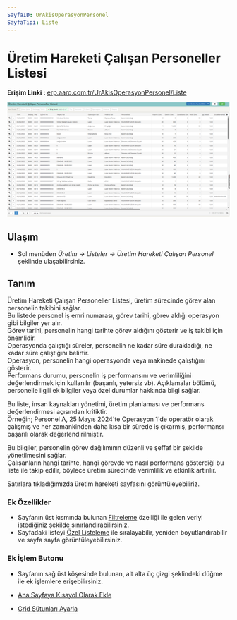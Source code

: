 ```yaml
---
SayfaID: UrAkisOperasyonPersonel
SayfaTipi: Liste
---
```


# Üretim Hareketi Çalışan Personeller Listesi

**Erişim Linki :** [erp.aaro.com.tr/UrAkisOperasyonPersonel/Liste](erp.aaro.com.tr/UrAkisOperasyonPersonel/Liste)

[![Image](../Uretim/uretimpersonel.png)](Uretim)

## Ulaşım

- Sol menüden *Üretim -> Listeler -> Üretim Hareketi Çalışan Personel* şeklinde ulaşabilirsiniz.

## Tanım

Üretim Hareketi Çalışan Personeller Listesi, üretim sürecinde görev alan personelin takibini sağlar.  
Bu listede personel iş emri numarası, görev tarihi, görev aldığı operasyon gibi bilgiler yer alır.   
Görev tarihi, personelin hangi tarihte görev aldığını gösterir ve iş takibi için önemlidir.   
Operasyonda çalıştığı süreler, personelin ne kadar süre durakladığı, ne kadar süre çalıştığını belirtir.  
Operasyon, personelin hangi operasyonda veya makinede çalıştığını gösterir.   
Performans durumu, personelin iş performansını ve verimliliğini değerlendirmek için kullanılır (başarılı, yetersiz vb).   Açıklamalar bölümü, personelle ilgili ek bilgiler veya özel durumlar hakkında bilgi sağlar.

Bu liste, insan kaynakları yönetimi, üretim planlaması ve performans değerlendirmesi açısından kritiktir.  
Örneğin; Personel A, 25 Mayıs 2024'te Operasyon 1'de operatör olarak çalışmış ve her zamankinden daha kısa bir sürede iş çıkarmış, performansı başarılı olarak değerlendirilmiştir.  

Bu bilgiler, personelin görev dağılımının düzenli ve şeffaf bir şekilde yönetilmesini sağlar.  
Çalışanların hangi tarihte, hangi görevde ve nasıl performans gösterdiği bu liste ile takip edilir, böylece üretim sürecinde verimlilik ve etkinlik artırılır.

Satırlara tıkladığımızda üretim hareketi sayfasını görüntüleyebiliriz.

### Ek Özellikler 

- Sayfanın üst kısmında bulunan [Filtreleme](../TemelOzellikler/SayfaKisitlari.md) özelliği ile gelen veriyi istediğiniz şekilde sınırlandırabilirsiniz.
- Sayfadaki listeyi [Özel Listeleme](../TemelOzellikler/ListeNesnesi.md) ile sıralayabilir, yeniden boyutlandırabilir ve sayfa sayfa görüntüleyebilirsiniz.

### Ek İşlem Butonu

- Sayfanın sağ üst köşesinde bulunan, alt alta üç çizgi şeklindeki düğme ile ek işlemlere erişebilirsiniz.

- [Ana Sayfaya Kısayol Olarak Ekle](../TemelOzellikler/KisaYollaraEkleme.md)
- [Grid Sütunları Ayarla](../TemelOzellikler/GridSutunAyarlari.md)
